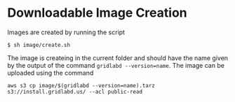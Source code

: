 # Downloadable Image Creation

Images are created by running the script

~~~
$ sh image/create.sh
~~~

The image is createing in the current folder and should have the name given by
the output of the command `gridlabd --version=name`. The image can be
uploaded using the command

~~~
aws s3 cp image/$(gridlabd --version=name).tarz s3://install.gridlabd.us/ --acl public-read
~~~

